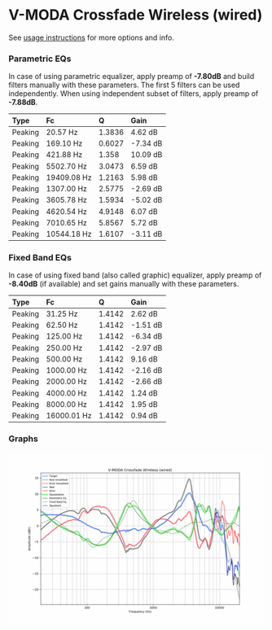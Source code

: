 # V-MODA Crossfade Wireless (wired)
See [usage instructions](https://github.com/jaakkopasanen/AutoEq#usage) for more options and info.

### Parametric EQs
In case of using parametric equalizer, apply preamp of **-7.80dB** and build filters manually
with these parameters. The first 5 filters can be used independently.
When using independent subset of filters, apply preamp of **-7.88dB**.

| Type    | Fc          |      Q | Gain     |
|:--------|:------------|:-------|:---------|
| Peaking | 20.57 Hz    | 1.3836 | 4.62 dB  |
| Peaking | 169.10 Hz   | 0.6027 | -7.34 dB |
| Peaking | 421.88 Hz   | 1.358  | 10.09 dB |
| Peaking | 5502.70 Hz  | 3.0473 | 6.59 dB  |
| Peaking | 19409.08 Hz | 1.2163 | 5.98 dB  |
| Peaking | 1307.00 Hz  | 2.5775 | -2.69 dB |
| Peaking | 3605.78 Hz  | 1.5934 | -5.02 dB |
| Peaking | 4620.54 Hz  | 4.9148 | 6.07 dB  |
| Peaking | 7010.65 Hz  | 5.8567 | 5.72 dB  |
| Peaking | 10544.18 Hz | 1.6107 | -3.11 dB |

### Fixed Band EQs
In case of using fixed band (also called graphic) equalizer, apply preamp of **-8.40dB**
(if available) and set gains manually with these parameters.

| Type    | Fc          |      Q | Gain     |
|:--------|:------------|:-------|:---------|
| Peaking | 31.25 Hz    | 1.4142 | 2.62 dB  |
| Peaking | 62.50 Hz    | 1.4142 | -1.51 dB |
| Peaking | 125.00 Hz   | 1.4142 | -6.34 dB |
| Peaking | 250.00 Hz   | 1.4142 | -2.97 dB |
| Peaking | 500.00 Hz   | 1.4142 | 9.16 dB  |
| Peaking | 1000.00 Hz  | 1.4142 | -2.16 dB |
| Peaking | 2000.00 Hz  | 1.4142 | -2.66 dB |
| Peaking | 4000.00 Hz  | 1.4142 | 1.24 dB  |
| Peaking | 8000.00 Hz  | 1.4142 | 1.95 dB  |
| Peaking | 16000.01 Hz | 1.4142 | 0.94 dB  |

### Graphs
![](./V-MODA%20Crossfade%20Wireless%20(wired).png)